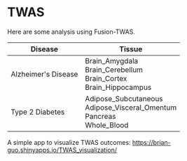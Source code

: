 # TWAS
Here are some analysis using Fusion-TWAS.

|    Disease    |     Tissue    |
| ------------- | ------------- |
|  Alzheimer's Disease  | Brain_Amygdala <br> Brain_Cerebellum <br> Brain_Cortex <br> Brain_Hippocampus |
|  Type 2 Diabetes  | Adipose_Subcutaneous <br> Adipose_Visceral_Omentum <br> Pancreas <br> Whole_Blood |

A simple app to visualize TWAS outcomes:
https://brian-guo.shinyapps.io/TWAS_visualization/
